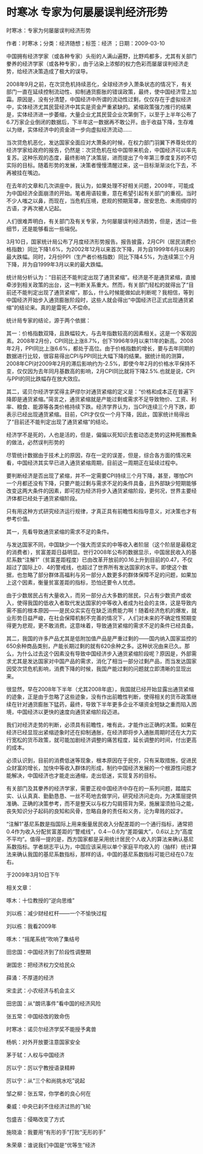 # 时寒冰  专家为何屡屡误判经济形势  
  
时寒冰：专家为何屡屡误判经济形势  
作者：时寒冰；分类：经济随想；标签：经济 ；日期：2009-03-10  
中国拥有经济学家（或各种专家）头衔的人满山遍野，比野鸡都多，尤其有关部门豢养的经济学家（或各种专家），由于沾染上浓郁的权力色彩而屡屡误判经济走势，给经济决策造成了极大的误导。  
2008年9月之前，在次贷危机持续恶化，全球经济步入萧条状态的情况下，有关部门一直在延续控制流动性、抑制通货膨胀的错误政策，最终，使中国经济雪上加霜。原因是，没有分清楚，中国经济中所谓的流动性过剩，仅仅存在于虚拟经济中，实体经济尤其民营经济中其实是资金严重紧缺的。紧缩政策强力推行的结果是，实体经济进一步萎缩，大量企业尤其民营企业次第倒下，以至于上半年公布了6.7万家企业倒闭的数据后，下半年这一数据再不敢公开。由于收益下降，生存难以为继，实体经济中的资金进一步向虚拟经济流动……  
当次贷危机恶化，发达国家全面应对大萧条的时候，在权力部门羽翼下养尊处优的经济学家给政府的报告，仍然是：次贷危机在给中国带来机会，中国经济可以率先复苏。这种乐观的态度，最终影响了决策层，进而提出了今年第三季度复苏的不切实际的目标。随着形势的发展，决策者慢慢清醒过来，这一目标渐渐淡化下去，不再被挂在嘴边。  
在去年的文章和几次讲座中，我认为，如果处理不好相关问题，2009年，可能成为中国经济全面崩溃的开始。笔者用语较重，意在希望引起有关部门的重视。当时不少人嗤之以鼻，而现在，当危机压境，悲观的预期笼罩，居安思危、未雨绸缪的古语，才再次被人记起。  
人们很难弄明白，有关部门及有关专家，为何屡屡误判经济趋势，但是，透过一些细节，还是能够看出一些端倪。  
3月10日，国家统计局公布了月度经济形势报告。报告披露，2月CPI（居民消费价格指数）同比下降1.6%，为2002年12月以来首次下降，并为自1999年6月以来的最大跌幅。同时，2月份PPI（生产者价格指数）同比下降4.5%，为连续第三个月下降，并为自1999年3月以来的最大跌幅。  
统计局分析认为：“目前还不能判定出现了通货紧缩”。经济是不是通货紧缩，直接牵涉到相关政策的出台，这一判断关系重大。然而，有关部门轻松的就得出了“目前还不能判定出现了通货紧缩”，那么，什么时候能做如此判断呢？我相信，等到中国经济开始步入通货膨胀阶段时，这些人就会得出“中国经济已正式出现通货紧缩”的结论来。真的是雷死人不偿命。  
统计局专家的结论，源于两个依据：  
其一：价格指数双降，且跌幅较大，与去年指数较高的因素相关。这是一个客观因素。2008年2月份，CPI同比上涨8.7%，创下1996年9月以来11年的新高。2008年2月，PPI同比上涨6.6%，都处于高位。由于价格指数的增长，要与去年同期的数据进行比较，很容易得出CPI与PPI同比大幅下降的结果。据统计局的测算，2008年CPI对2009年2月的滞后影响约为-2.5%，即使今年2月的价格水平保持不变，仅仅因为去年同月基数高的影响，2月CPI同比就将下降2.5%.也就是说，CPI与PPI的同比跌幅存在放大效应。  
其二，诺贝尔经济学奖得主萨缪尔对通货紧缩的定义是：“价格和成本正在普遍下降即是通货紧缩。”简言之，通货紧缩就是产能过剩或需求不足导致物价、工资、利率、粮食、能源等各类价格持续下跌。经济学界认为，当CPI连续三个月下跌，即表示已经出现通货紧缩。目前，CPI才仅仅一个月下降，因此，国家统计局得出了“目前还不能判定出现了通货紧缩”的结论。  
经济学不是死的，人也是活的，但是，偏偏以死知识去套动态走势的这种死搬教条的做法，必然误判形势的  
尽管统计数据由于技术上的原因，存在一定的误差，但是，综合各方面的情况来看，中国经济其实早已进入通货紧缩周期，目前这一周期正在延续过程中。  
要判断经济是否出现了紧缩，并不一定需要CPI持续三个月下降，甚至，哪怕CPI一个月都还没有下降，只要产能过剩与需求不足的条件具备，且外部缺少短期能够改变这两大条件的因素，即可视为经济将步入通货紧缩阶段，更何况，世界主要经济体都已经处于通货紧缩阶段。  
只有用这种方式研究经济运行规律，才真正具有前瞻性和指导意义，对决策也才有参考价值。  
其一，先看导致通货紧缩的需求不足的条件。  
与发达国家不同，中国缺少一个强大而坚实的中等收入者阶层（这个阶层是最稳定的消费者），贫富差距日益明显。世行2008年公布的数据显示，中国居民收入的基尼系数“注解1”（贫富差距程度）已由改革开放前的0.16上升到目前的0.47，不仅超过了国际上0．4的警戒线，也超过了世界所有发达国家的水平。即使这个数据，也忽略了部分群体高福利与另一部分人数更多的群体保障不足的问题，如果加上这个因素，衡量贫富差距的指标，恐怕还要令人忧虑。  
由于少数居民占有大量收入，而另一部分占大多数的居民，只占有少数资产或收入，使得我国的低收入者取代发达国家的中等收入者成为社会的主体，这是导致内需不振的根本原因——是民众实实在在缺乏消费能力啊！随着经济危机的爆发，就业形势日益严峻，在社会保障机制不完善的情况下，人们对未来的不确定性预期变得更为悲观，更不敢消费。这意味着，导致通货紧缩的需求不足的条件已经具备。  
其二，我国的许多产品尤其是低附加值产品是严重过剩的——国内纳入国家监控的650余种商品类别，产能长期过剩的就有620余种之多。这种状况由来已久。那么，为什么过去这个因素没有导致中国经济步入通货紧缩阶段呢？原因是，外部需求尤其是发达国家对中国产品的需求，消化了相当一部分过剩产品，而当发达国家因受次贷危机影响，消费下降的时候，我国产能过剩的问题就立即清晰的显现出来。  
很显然，早在2008年下半年（尤其2008年底），我国就已经开始显露出通货紧缩的迹象，正是由于忽略了这些迹象，没有作出前瞻性判断，使得相关的货币政策继续在针对通货膨胀下猛药，最终，导致下半年更多企业不堪资金短缺之重而陷入困境，中国经济以更快的速度向通货紧缩阶段迈进。  
我们对经济走势的判断，必须具有前瞻性，唯有此，才能作出正确的决策。如果在经济已经显现出紧缩迹象时还在抑制通胀，在经济即将步入通胀周期时还在大力实行宽松的货币政策，就可能加剧经济调整的痛苦程度，延长调整的时间，付出更高的成本。  
必须认识到，目前的消费低迷等现象，根本原因在于民穷，只有采取措施，促进民众财富的增长，加快中等收入群体的形成，制约中国经济发展的一个根源性问题才能解决，中国经济也才能走出通缩，走出低迷，实现复苏的目标。  
有关部门及其豢养的经济学家，需要正视中国经济中存在的一系列问题，踏踏实实、认认真真、勤勤恳恳、一丝不苟地去做学问，研究经济问走向，为决策层提供准确、正确的决策参考，而不是整天以与权力勾肩搭背为荣，施展溜须拍马之能，丧失知识分子起码的良知和风骨，忽略自身的责任和义务，沦为卑贱的奴才。  
“注解1”基尼系数是指国际上用来衡量居民收入分配差距的一个通行指标，通常把0.4作为收入分配贫富差距的“警戒线”，0.4－0.6为“差距偏大”，0.6以上为“高度不平均”。值得一提的是，西方国家都是采用统计居民个人收入的算法来确认基尼系数指标。学者胡志平认为，中国应该采用以单个家庭平均收入的（抽样）统计算法来确认我国的基尼系数指标，那样的话，中国的基尼系数指标可能已经在0.7左右。  
于2009年3月10日下午  
  
相关文章：  
啄木：十位教授的“逆向思维”  
刘以栋：减少财经杠杆——一个不愉快过程  
刘以栋：我看2009年  
啄木：“摇尾系统”吹响了集结号  
田忠国：中国经济到了阶段性调整期  
谢国忠：把经济权力交给民众  
薛涌：不厚道的经济  
宋圭武：小农经济与机会主义  
田忠国：从“朗讯事件”看中国的经济风险  
张五常：中国经改的致命伤  
时寒冰：诺贝尔经济学奖不能授予禽兽  
杨帆：对外开放要注意国家安全  
茅于轼：人权与中国经济  
厉以宁：厉以宁教授语录精粹  
厉以宁：从“三个和尚挑水吃”说起  
邹之柳：张五常，你学者的良心何在  
秦威：中央已刹不住经济过热的飞轮  
包盛吉：侵略改变了方式  
施晓渝：我要用“有形的手”打败“无形的手”  
朱荣章：谁说我们中国是“优等生”经济